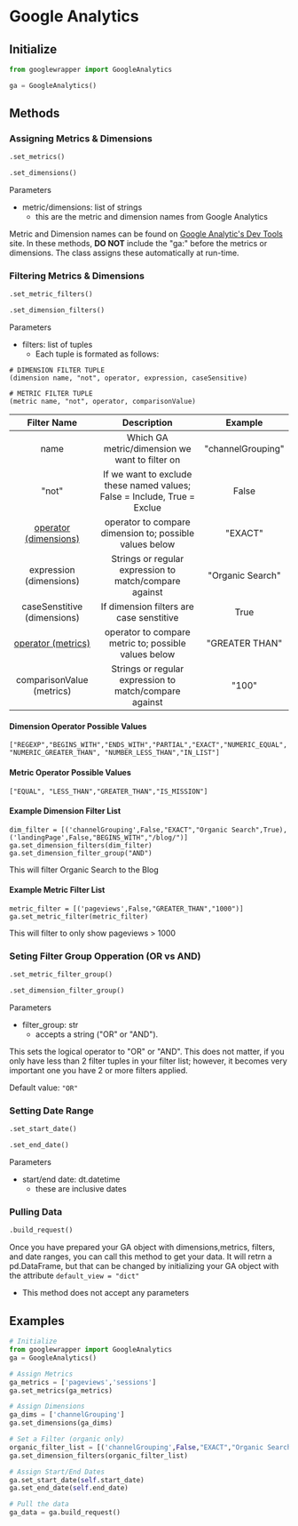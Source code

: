 # Google Analytics
## Initialize 
```py
from googlewrapper import GoogleAnalytics

ga = GoogleAnalytics()
```
## Methods
### Assigning Metrics & Dimensions
```py
.set_metrics()
```
```py
.set_dimensions()
```
Parameters
- metric/dimensions: list of strings
    - this are the metric and dimension names from Google Analytics
    
 Metric and Dimension names can be found on <a href=https://ga-dev-tools.web.app/dimensions-metrics-explorer/>Google Analytic's Dev Tools</a> site. In these methods, **DO NOT** include the "ga:" before the metrics or dimensions. The class assigns these automatically at run-time.

### Filtering Metrics & Dimensions
```py
.set_metric_filters()
```
```py
.set_dimension_filters()
```
Parameters
- filters: list of tuples
    - Each tuple is formated as follows:
```
# DIMENSION FILTER TUPLE
(dimension name, "not", operator, expression, caseSensitive)

# METRIC FILTER TUPLE
(metric name, "not", operator, comparisonValue)
```
|Filter Name|Description|Example|
|:-:|:-:|:-:|
|name|Which GA metric/dimension we want to filter on|"channelGrouping"|
|"not"|If we want to exclude these named values; False = Include, True = Exclue| False | 
|<a href = https://developers.google.com/analytics/devguides/reporting/core/v4/rest/v4/reports/batchGet#operator>operator (dimensions)</a>| operator to compare dimension to; possible values below | "EXACT"|
|expression (dimensions)|Strings or regular expression to match/compare against|"Organic Search"|
|caseSenstitive (dimensions)| If dimension filters are case senstitive | True|
|<a href = https://developers.google.com/analytics/devguides/reporting/core/v4/rest/v4/reports/batchGet#operator_1>operator (metrics)</a> | operator to compare metric to; possible values below | "GREATER THAN" |
|comparisonValue (metrics)|Strings or regular expression to match/compare against|"100"|


#### Dimension Operator Possible Values
```["REGEXP","BEGINS_WITH","ENDS_WITH","PARTIAL","EXACT","NUMERIC_EQUAL","NUMERIC_GREATER_THAN", "NUMBER_LESS_THAN","IN_LIST"]```
#### Metric Operator Possible Values
```["EQUAL", "LESS_THAN","GREATER_THAN","IS_MISSION"]```
#### Example Dimension Filter List
```
dim_filter = [('channelGrouping',False,"EXACT","Organic Search",True),('landingPage',False,"BEGINS_WITH","/blog/")]
ga.set_dimension_filters(dim_filter)
ga.set_dimension_filter_group("AND")
```
This will filter Organic Search to the Blog

#### Example Metric Filter List
```
metric_filter = [('pageviews',False,"GREATER_THAN","1000")]
ga.set_metric_filter(metric_filter)
```
This will filter to only show pageviews > 1000

### Seting Filter Group Opperation (OR vs AND)
```py
.set_metric_filter_group()
```
```py
.set_dimension_filter_group()
```
Parameters
 - filter_group: str
    - accepts a string ("OR" or "AND"). 

This sets the logical operator to "OR" or "AND". This does not matter, if you only have less than 2 filter tuples in your filter list; however, it becomes very important one you have 2 or more filters applied.

Default value: ```"OR"```

### Setting Date Range
```py
.set_start_date()
```
```py
.set_end_date()
```
Parameters
 - start/end date: dt.datetime
    - these are inclusive dates 

### Pulling Data
```py
.build_request()
```
Once you have prepared your GA object with dimensions,metrics, filters, and date ranges, you can call this method to get your data. It will retrn a pd.DataFrame, but that can be changed by initializing your GA object with the attribute ```default_view = "dict"```
 - This method does not accept any parameters

## Examples
```py
# Initialize
from googlewrapper import GoogleAnalytics
ga = GoogleAnalytics()

# Assign Metrics
ga_metrics = ['pageviews','sessions']
ga.set_metrics(ga_metrics)

# Assign Dimensions
ga_dims = ['channelGrouping']
ga.set_dimensions(ga_dims)

# Set a Filter (organic only)
organic_filter_list = [('channelGrouping',False,"EXACT","Organic Search",True)]
ga.set_dimension_filters(organic_filter_list)

# Assign Start/End Dates
ga.set_start_date(self.start_date)
ga.set_end_date(self.end_date)

# Pull the data
ga_data = ga.build_request()
```

